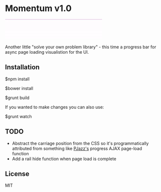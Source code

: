 # Momentum v1.0

![momentum](assets/img/momentum.gif)

Another little "solve your own problem library" - this time
a progress bar for async page loading visualistion for the
UI.

## Installation

$npm install

$bower install

$grunt build

If you wanted to make changes you can also use:

$grunt watch

## TODO

* Abstract the carriage position from the CSS so it's programmatically attributed from something like [PJazz's](https://github.com/Flowdeeps/pjazz) progress AJAX page-load function
* Add a rail hide function when page load is complete

## License
MIT
